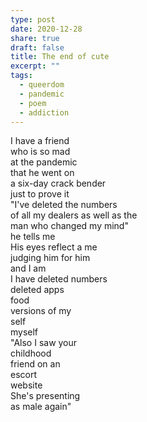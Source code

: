 ```yaml
---
type: post
date: 2020-12-28
share: true
draft: false
title: The end of cute
excerpt: ""
tags:
  - queerdom
  - pandemic
  - poem
  - addiction
---
```


I have a friend  
who is so mad  
at the pandemic  
that he went on  
a six-day crack bender  
just to prove it  
"I've deleted the numbers  
of all my dealers
as well as the  
man who changed my mind"  
he tells me  
His eyes reflect a me  
judging him for him  
and I am  
I have deleted numbers  
deleted apps  
food  
versions of my  
self  
myself  
"Also I saw your  
childhood  
friend on an  
escort  
website  
She's presenting  
as male again"  